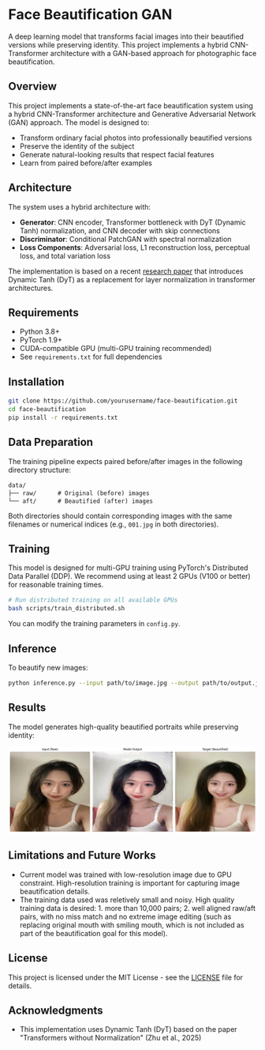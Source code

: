 # Face Beautification GAN

A deep learning model that transforms facial images into their beautified versions while preserving identity. This project implements a hybrid CNN-Transformer architecture with a GAN-based approach for photographic face beautification.

## Overview

This project implements a state-of-the-art face beautification system using a hybrid CNN-Transformer architecture and Generative Adversarial Network (GAN) approach. The model is designed to:

- Transform ordinary facial photos into professionally beautified versions
- Preserve the identity of the subject
- Generate natural-looking results that respect facial features
- Learn from paired before/after examples

## Architecture

The system uses a hybrid architecture with:

- **Generator**: CNN encoder, Transformer bottleneck with DyT (Dynamic Tanh) normalization, and CNN decoder with skip connections
- **Discriminator**: Conditional PatchGAN with spectral normalization
- **Loss Components**: Adversarial loss, L1 reconstruction loss, perceptual loss, and total variation loss

The implementation is based on a recent [research paper](https://arxiv.org/abs/2503.10622v1) that introduces Dynamic Tanh (DyT) as a replacement for layer normalization in transformer architectures.

## Requirements

- Python 3.8+
- PyTorch 1.9+
- CUDA-compatible GPU (multi-GPU training recommended)
- See `requirements.txt` for full dependencies

## Installation

```bash
git clone https://github.com/yourusername/face-beautification.git
cd face-beautification
pip install -r requirements.txt
```

## Data Preparation

The training pipeline expects paired before/after images in the following directory structure:

```
data/
├── raw/      # Original (before) images
└── aft/      # Beautified (after) images
```

Both directories should contain corresponding images with the same filenames or numerical indices (e.g., `001.jpg` in both directories).

## Training

This model is designed for multi-GPU training using PyTorch's Distributed Data Parallel (DDP). We recommend using at least 2 GPUs (V100 or better) for reasonable training times.

```bash
# Run distributed training on all available GPUs
bash scripts/train_distributed.sh
```

You can modify the training parameters in `config.py`.

## Inference

To beautify new images:

```bash
python inference.py --input path/to/image.jpg --output path/to/output.jpg --model path/to/model_checkpoint.pth
```

## Results

The model generates high-quality beautified portraits while preserving identity:

![Sample Results](./sample_output.png)

## Limitations and Future Works
- Current model was trained with low-resolution image due to GPU constraint. High-resolution training is important for capturing image beautification details.
- The training data used was reletively small and noisy. High quality training data is desired: 1. more than 10,000 pairs; 2. well aligned raw/aft pairs, with no miss match and no extreme image editing (such as replacing original mouth with smiling mouth, which is not included as part of the beautification goal for this model).

## License

This project is licensed under the MIT License - see the [LICENSE](LICENSE) file for details.

## Acknowledgments

- This implementation uses Dynamic Tanh (DyT) based on the paper "Transformers without Normalization" (Zhu et al., 2025)
